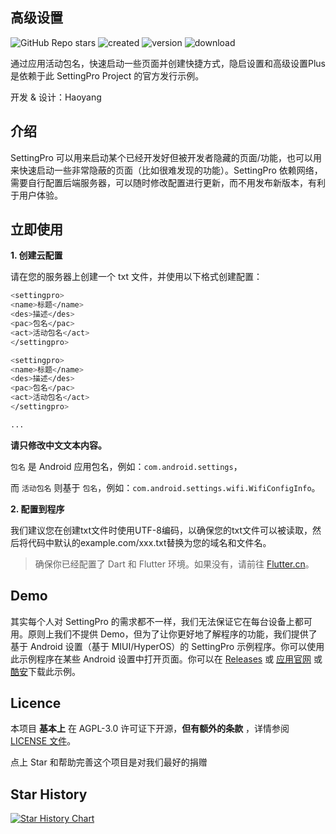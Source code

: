 ## 高级设置
![GitHub Repo stars](https://img.shields.io/github/stars/dropwave/settingpro?style=flat)
![created](https://img.shields.io/github/created-at/DropWave/SettingPro) 
![version](https://img.shields.io/github/v/release/Dropwave/Settingpro)
![download](https://img.shields.io/github/downloads/DropWave/SettingPro/total)

通过应用活动包名，快速启动一些页面并创建快捷方式，隐启设置和高级设置Plus是依赖于此 SettingPro Project 的官方发行示例。

开发 & 设计：Haoyang

## 介绍

SettingPro 可以用来启动某个已经开发好但被开发者隐藏的页面/功能，也可以用来快速启动一些非常隐蔽的页面（比如很难发现的功能）。SettingPro 依赖网络，需要自行配置后端服务器，可以随时修改配置进行更新，而不用发布新版本，有利于用户体验。

## 立即使用

**1. 创建云配置**

请在您的服务器上创建一个 txt 文件，并使用以下格式创建配置：


```sh
<settingpro>
<name>标题</name>
<des>描述</des>
<pac>包名</pac>
<act>活动包名</act>
</settingpro>

<settingpro>
<name>标题</name>
<des>描述</des>
<pac>包名</pac>
<act>活动包名</act>
</settingpro>

...
```

**请只修改中文文本内容。**

`包名` 是 Android 应用包名，例如：`com.android.settings`，

而 `活动包名` 则基于 `包名`，例如：`com.android.settings.wifi.WifiConfigInfo`。

**2. 配置到程序**

我们建议您在创建txt文件时使用UTF-8编码，以确保您的txt文件可以被读取，然后将代码中默认的example.com/xxx.txt替换为您的域名和文件名。
> 确保你已经配置了 Dart 和 Flutter 环境。如果没有，请前往 [Flutter.cn](https://docs.flutter.cn/get-started/install/)。

## Demo

其实每个人对 SettingPro 的需求都不一样，我们无法保证它在每台设备上都可用。原则上我们不提供 Demo，但为了让你更好地了解程序的功能，我们提供了基于 Android 设置（基于 MIUI/HyperOS）的 SettingPro 示例程序。你可以使用此示例程序在某些 Android 设置中打开页面。你可以在 [Releases](https://github.com/DropWave/SettingPro/releases) 或 [应用官网](https://www.coolapk.com/apk/278849) 或 [酷安](https://www.coolapk.com/apk/278849)下载此示例。

## Licence

本项目 **基本上** 在 AGPL-3.0 许可证下开源，**但有额外的条款** ，详情参阅 [LICENSE 文件](https://github.com/DropWave/SettingPro/blob/main/LICENSE)。

点上 Star 和帮助完善这个项目是对我们最好的捐赠


## Star History

[![Star History Chart](https://api.star-history.com/svg?repos=Gnayoah/SettingPro&type=Timeline)](https://star-history.com/#Gnayoah/SettingPro&Timeline)
